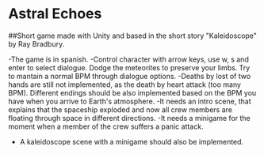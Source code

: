 # Astral Echoes

##Short game made with Unity and based in the short story "Kaleidoscope" by Ray Bradbury.

-The game is in spanish.
-Control character with arrow keys, use w, s and enter to select dialogue. Dodge the meteorites to preserve your limbs. Try to mantain a normal BPM through dialogue options.
-Deaths by lost of two hands are still not implemented, as the death by heart attack (too many BPM). Different endings should be also implemented based on the BPM you have when you arrive to Earth's atmosphere.
-It needs an intro scene, that explains that the spaceship exploded and now all crew members are floating through space in different directions.
-It needs a minigame for the moment when a member of the crew suffers a panic attack.
- A kaleidoscope scene with a minigame should also be implemented.
